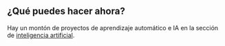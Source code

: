 ## ¿Qué puedes hacer ahora?

Hay un montón de proyectos de aprendizaje automático e IA en la sección de [inteligencia artificial](https://projects.raspberrypi.org/en/pathways/ai-toolkit).
